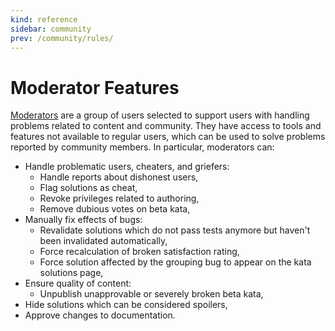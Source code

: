 ```yaml
---
kind: reference
sidebar: community
prev: /community/rules/
---
```


# Moderator Features

[Moderators](/community/moderation/#moderators) are a group of users selected to support users with handling problems related to content and community. They have access to tools and features not available to regular users, which can be used to solve problems reported by community members. In particular, moderators can:

- Handle problematic users, cheaters, and griefers:
  - Handle reports about dishonest users,
  - Flag solutions as cheat,
  - Revoke privileges related to authoring,
  - Remove dubious votes on beta kata,
- Manually fix effects of bugs:
  - Revalidate solutions which do not pass tests anymore but haven't been invalidated automatically,
  - Force recalculation of broken satisfaction rating,
  - Force solution affected by the grouping bug to appear on the kata solutions page,
- Ensure quality of content:
  - Unpublish unapprovable or severely broken beta kata,
- Hide solutions which can be considered spoilers,
- Approve changes to documentation.
